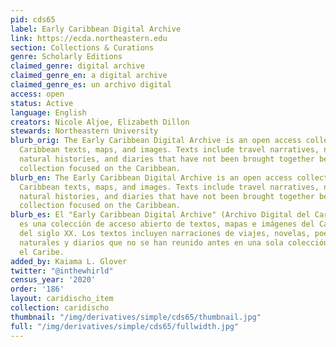 ```yaml
---
pid: cds65
label: Early Caribbean Digital Archive
link: https://ecda.northeastern.edu
section: Collections & Curations
genre: Scholarly Editions
claimed_genre: digital archive
claimed_genre_en: a digital archive
claimed_genre_es: un archivo digital
access: open
status: Active
language: English
creators: Nicole Aljoe, Elizabeth Dillon
stewards: Northeastern University
blurb_orig: The Early Caribbean Digital Archive is an open access collection of pre-twentieth-century
  Caribbean texts, maps, and images. Texts include travel narratives, novels, poetry,
  natural histories, and diaries that have not been brought together before as a single
  collection focused on the Caribbean.
blurb_en: The Early Caribbean Digital Archive is an open access collection of pre-twentieth-century
  Caribbean texts, maps, and images. Texts include travel narratives, novels, poetry,
  natural histories, and diaries that have not been brought together before as a single
  collection focused on the Caribbean.
blurb_es: El "Early Caribbean Digital Archive" (Archivo Digital del Caribe colonial)
  es una colección de acceso abierto de textos, mapas e imágenes del Caribe antes
  del siglo XX. Los textos incluyen narraciones de viajes, novelas, poesía, historias
  naturales y diarios que no se han reunido antes en una sola colección centrada en
  el Caribe.
added_by: Kaiama L. Glover
twitter: "@inthewhirld"
census_year: '2020'
order: '186'
layout: caridischo_item
collection: caridischo
thumbnail: "/img/derivatives/simple/cds65/thumbnail.jpg"
full: "/img/derivatives/simple/cds65/fullwidth.jpg"
---
```

